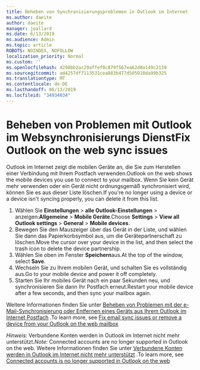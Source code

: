 ```yaml
---
title: Beheben von Synchronisierungsproblemen in Outlook im Internet
ms.author: daeite
author: daeite
manager: joallard
ms.date: 6/13/2019
ms.audience: Admin
ms.topic: article
ROBOTS: NOINDEX, NOFOLLOW
localization_priority: Normal
ms.custom: ''
ms.openlocfilehash: 4298bb2ac29affef0c879f567ea62d0a149c2139
ms.sourcegitcommit: ad4257df7113531cea883b477d505918da99b325
ms.translationtype: MT
ms.contentlocale: de-DE
ms.lasthandoff: 06/13/2019
ms.locfileid: "34934034"
---
```

# <a name="fix-outlook-on-the-web-sync-issues"></a><span data-ttu-id="f8153-102">Beheben von Problemen mit Outlook im Websynchronisierungs Dienst</span><span class="sxs-lookup"><span data-stu-id="f8153-102">Fix Outlook on the web sync issues</span></span>

<span data-ttu-id="f8153-103">Outlook im Internet zeigt die mobilen Geräte an, die Sie zum Herstellen einer Verbindung mit Ihrem Postfach verwenden.</span><span class="sxs-lookup"><span data-stu-id="f8153-103">Outlook on the web shows the mobile devices you use to connect to your mailbox.</span></span> <span data-ttu-id="f8153-104">Wenn Sie kein Gerät mehr verwenden oder ein Gerät nicht ordnungsgemäß synchronisiert wird, können Sie es aus dieser Liste löschen.</span><span class="sxs-lookup"><span data-stu-id="f8153-104">If you're no longer using a device or a device isn't syncing properly, you can delete it from this list.</span></span>

1. <span data-ttu-id="f8153-105">Wählen Sie **Einstellungen** > **alle Outlook-Einstellungen** > anzeigen:**Allgemeine** > **Mobile Geräte**.</span><span class="sxs-lookup"><span data-stu-id="f8153-105">Choose **Settings** > **View all Outlook settings** > **General** > **Mobile devices**.</span></span>
1. <span data-ttu-id="f8153-106">Bewegen Sie den Mauszeiger über das Gerät in der Liste, und wählen Sie dann das Papierkorbsymbol aus, um die Gerätepartnerschaft zu löschen.</span><span class="sxs-lookup"><span data-stu-id="f8153-106">Move the cursor over your device in the list, and then select the trash icon to delete the device partnership.</span></span>
1. <span data-ttu-id="f8153-107">Wählen Sie oben im Fenster **Speichern**aus.</span><span class="sxs-lookup"><span data-stu-id="f8153-107">At the top of the window, select **Save**.</span></span>
1. <span data-ttu-id="f8153-108">Wechseln Sie zu Ihrem mobilen Gerät, und schalten Sie es vollständig aus.</span><span class="sxs-lookup"><span data-stu-id="f8153-108">Go to your mobile device and power it off completely.</span></span>
1. <span data-ttu-id="f8153-109">Starten Sie Ihr mobiles Gerät nach ein paar Sekunden neu, und synchronisieren Sie dann Ihr Postfach erneut.</span><span class="sxs-lookup"><span data-stu-id="f8153-109">Restart your mobile device after a few seconds, and then sync your mailbox again.</span></span>

<span data-ttu-id="f8153-110">Weitere Informationen finden Sie unter [Beheben von Problemen mit der e-Mail-Synchronisierung oder Entfernen eines Geräts aus Ihrem Outlook im Internet Postfach](https://support.office.com/article/775ed31c-05bd-4ee4-b1b3-33fad7b5b992) .</span><span class="sxs-lookup"><span data-stu-id="f8153-110">To learn more, see [Fix email sync issues or remove a device from your Outlook on the web mailbox](https://support.office.com/article/775ed31c-05bd-4ee4-b1b3-33fad7b5b992)</span></span>

<span data-ttu-id="f8153-111">*Hinweis:* Verbundene Konten werden in Outlook im Internet nicht mehr unterstützt.</span><span class="sxs-lookup"><span data-stu-id="f8153-111">*Note:* Connected accounts are no longer supported in Outlook on the web.</span></span> <span data-ttu-id="f8153-112">Weitere Informationen finden Sie unter [Verbundene Konten werden in Outlook im Internet nicht mehr unterstützt](https://support.office.com/article/5cc526bf-e928-4a99-8b9f-5e089df7d887) .</span><span class="sxs-lookup"><span data-stu-id="f8153-112">To learn more, see [Connected accounts is no longer supported in Outlook on the web](https://support.office.com/article/5cc526bf-e928-4a99-8b9f-5e089df7d887)</span></span>